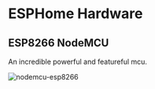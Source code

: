 # ESPHome Hardware

## ESP8266 NodeMCU
An incredible powerful and featureful mcu.

![nodemcu-esp8266]

[nodemcu-esp8266]: https://www.make-it.ca/wp-content/uploads/2019/09/nodemcu-pinout-functions.jpg
